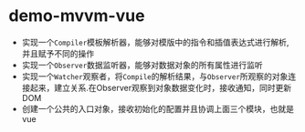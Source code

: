 # demo-mvvm-vue
* 实现一个`Compiler`模板解析器，能够对模版中的指令和插值表达式进行解析,并且赋予不同的操作
* 实现一个`Observer`数据监听器，能够对数据对象的所有属性进行监听
* 实现一个`Watcher`观察者，将`Compile`的解析结果，与`Observer`所观察的对象连接起来，建立关系.在Observer观察到对象数据变化时，接收通知，同时更新DOM
* 创建一个公共的入口对象，接收初始化的配置并且协调上面三个模块，也就是vue
